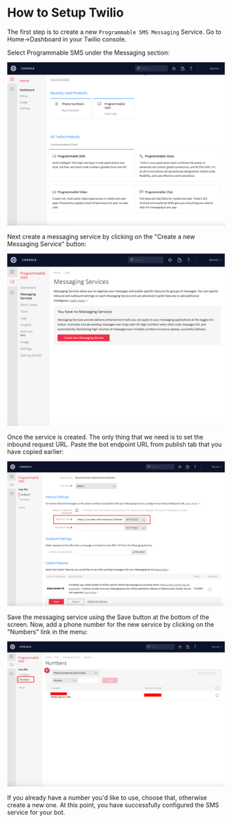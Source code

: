 # How to Setup Twilio

The first step is to create a new `Programmable SMS Messaging` Service.  Go to Home->Dashboard in your Twilio console.

Select Programmable SMS under the Messaging section:

![](setup-twilio.png)


Next create a messaging service by clicking on the "Create a new Messaging Service" button:

![](message-service.png)


Once the service is created. The only thing that we need is to set the inbound request URL. Paste the bot endpoint URL from publish tab that you have copied earlier:

![](twilio-webhook.png)

Save the messaging service using the Save button at the bottom of the screen. Now, add a phone number for the new service by clicking on the "Numbers" link in the menu:

![](twilio-number.png)


If you already have a number you'd like to use, choose that, otherwise create a new one. At this point, you have successfully configured the SMS service for your bot.
